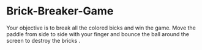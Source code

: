# Brick-Breaker-Game
Your objective is to break all the colored bicks and win the game. 
Move the paddle from side to side with your finger and bounce the 
ball around the screen to destroy the bricks .
